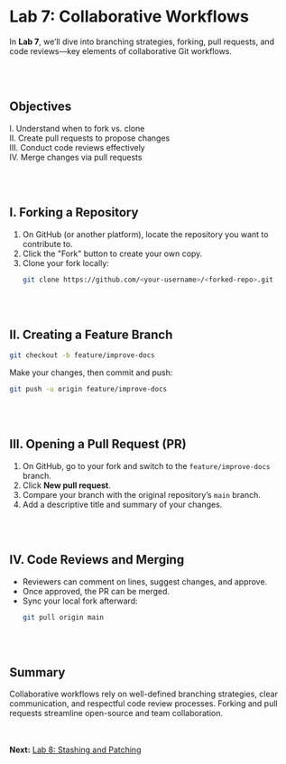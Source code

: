 # Lab 7: Collaborative Workflows

In **Lab 7**, we’ll dive into branching strategies, forking, pull requests, and code reviews—key elements of collaborative Git workflows.

<br><br>
## Objectives

I. Understand when to fork vs. clone \
II. Create pull requests to propose changes \
III. Conduct code reviews effectively \
IV. Merge changes via pull requests

<br><br>
## I. Forking a Repository

1. On GitHub (or another platform), locate the repository you want to contribute to.
2. Click the "Fork" button to create your own copy.
3. Clone your fork locally:
   ```bash
   git clone https://github.com/<your-username>/<forked-repo>.git
   ```

<br><br>

## II. Creating a Feature Branch

```bash
git checkout -b feature/improve-docs
```

Make your changes, then commit and push:
```bash
git push -u origin feature/improve-docs
```

<br><br>
## III. Opening a Pull Request (PR)

1. On GitHub, go to your fork and switch to the `feature/improve-docs` branch.
2. Click **New pull request**.
3. Compare your branch with the original repository’s `main` branch.
4. Add a descriptive title and summary of your changes.

<br><br>
## IV. Code Reviews and Merging

- Reviewers can comment on lines, suggest changes, and approve.
- Once approved, the PR can be merged.
- Sync your local fork afterward:
  ```bash
  git pull origin main
  ```

<br><br>

## Summary

Collaborative workflows rely on well-defined branching strategies, clear communication, and respectful code review processes. Forking and pull requests streamline open-source and team collaboration.

<br><br>
**Next:** [Lab 8: Stashing and Patching](08_stashing_and_patching.md)

